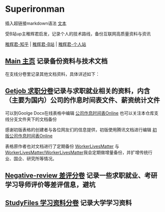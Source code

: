 # Superironman
插入超链接markdown语法 [文本]( url )

受B站up主稚辉君启发，记录个人的技术路线，备份互联网高质量资料与资讯

[稚辉君-知乎](https://www.zhihu.com/people/zhi-hui-64-54) | [稚辉君-B站](https://space.bilibili.com/20259914) | [稚辉君-个人站](http://www.pengzhihui.xyz/)

## [Main 主页](https://github.com/Shadows1997/Superironman) 记录备份资料与技术文档
在支线分卷里记录其他文档资料，具体详述如下：

## [Getjob 求职分卷](https://github.com/Shadows1997/Superironman/tree/main/Get%20Jobs)记录与求职就业相关的资料，内含（主要为国内）公司的作息时间表文件、薪资统计文件
可以到Goolge Docx在线表格中编辑
[公司作息时间表Online](https://docs.google.com/spreadsheets/d/1xMkpPl7MjmGl1tbUqH8XzJA0qD5B3hvLz7XMNkLT_k4/edit?usp=sharing)
也可以关注本仓库支线分支文件夹下的文档备份

感谢初版表格的创建者与各位网友们的信息提供，初版使用腾讯文档进行编辑
[初版公司作息时间表Online](https://docs.qq.com/sheet/DVmhnRG15TG1Tb2Js?tab=BB08J2)

表格原作者也对文档进行了定期备份
[WorkerLivesMatter](https://github.com/ZhangNanBei/WokerLifeMatters) 与 [WorkerLivesMatter/WorkerLivesMatter](https://github.com/WorkerLivesMatter/WorkerLivesMatter)我会定期做增量备份，并扩增传统行业、国企、研究所等情况。

## [Negative-review 差评分卷](https://github.com/Shadows1997/Superironman/tree/main/Negative%20Review) 记录一些求职就业、考研学习导师评价等差评信息，避坑

## [StudyFiles 学习资料分卷](https://github.com/Shadows1997/Superironman/tree/main/Study%20Files) 记录大学学习资料
